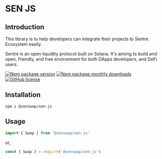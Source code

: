 # SEN JS


## Introduction
This library is to help developers can integrate their projects to Sentre Ecosystem easily.

Sentre is an open liquidity protocol built on Solana. It's aiming to build and open, friendly, and free environment for both DApps developers, and DeFi users.

[![Npm package version](https://badgen.net/npm/v/@senswap/sen-js)](https://www.npmjs.com/package/@senswap/sen-js)
[![Npm package monthly downloads](https://badgen.net/npm/dm/@senswap/sen-js)](https://www.npmjs.com/package/@senswap/sen-js)
[![GitHub license](https://badgen.net/npm/license/@senswap/sen-js)](https://github.com/DescartesNetwork/sen-js/blob/master/LICENSE)


## Installation

```
npm i @senswap/sen-js
```

## Usage

```ts
import { Swap } from '@senswap/sen-js'
```

or,

```ts
const { Swap } = require('@senswap/sen-js')
```
